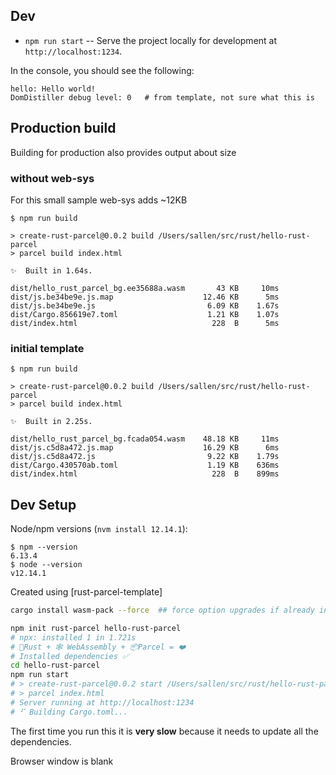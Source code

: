 ## Dev

* `npm run start` -- Serve the project locally for
  development at `http://localhost:1234`.

In the console, you should see the following:

```
hello: Hello world!
DomDistiller debug level: 0   # from template, not sure what this is
```

## Production build

Building for production also provides output about size


### without web-sys

For this small sample web-sys adds ~12KB

```
$ npm run build

> create-rust-parcel@0.0.2 build /Users/sallen/src/rust/hello-rust-parcel
> parcel build index.html

✨  Built in 1.64s.

dist/hello_rust_parcel_bg.ee35688a.wasm       43 KB     10ms
dist/js.be34be9e.js.map                    12.46 KB      5ms
dist/js.be34be9e.js                         6.09 KB    1.67s
dist/Cargo.856619e7.toml                    1.21 KB    1.07s
dist/index.html                              228  B      5ms
```


### initial template
```
$ npm run build

> create-rust-parcel@0.0.2 build /Users/sallen/src/rust/hello-rust-parcel
> parcel build index.html

✨  Built in 2.25s.

dist/hello_rust_parcel_bg.fcada054.wasm    48.18 KB     11ms
dist/js.c5d8a472.js.map                    16.29 KB      6ms
dist/js.c5d8a472.js                         9.22 KB    1.79s
dist/Cargo.430570ab.toml                    1.19 KB    636ms
dist/index.html                              228  B    899ms
```



## Dev Setup

Node/npm versions (`nvm install 12.14.1`):
````
$ npm --version
6.13.4
$ node --version
v12.14.1
````

Created using [rust-parcel-template]

```sh
cargo install wasm-pack --force  ## force option upgrades if already installed
```


```sh
npm init rust-parcel hello-rust-parcel
# npx: installed 1 in 1.721s
# 🦀Rust + 🕸 WebAssembly + 📦Parcel = ❤️
# Installed dependencies ✅
cd hello-rust-parcel
npm run start
# > create-rust-parcel@0.0.2 start /Users/sallen/src/rust/hello-rust-parcel
# > parcel index.html
# Server running at http://localhost:1234 
# ⠋ Building Cargo.toml...
```

The first time you run this it is **very slow** because it needs to update all
the dependencies.

Browser window is blank

